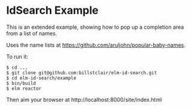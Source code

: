 # IdSearch Example

This is an extended example, showing how to pop up a completion area from a list of names.

Uses the name lists at <https://github.com/aruljohn/popular-baby-names>.

To run it:

```
$ cd ...
$ git clone git@github.com:billstclair/elm-id-search.git
$ cd elm-id-search/example
$ bin/build
$ elm reactor
```

Then aim your browser at http://localhost:8000/site/index.html


